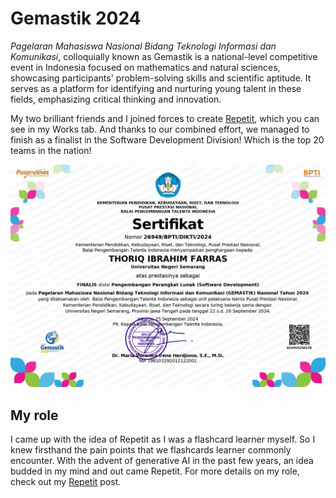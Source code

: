 # Gemastik 2024

_Pagelaran Mahasiswa Nasional Bidang Teknologi Informasi dan Komunikasi_, colloquially known as Gemastik is a national-level competitive event in Indonesia focused on mathematics and natural sciences, showcasing participants' problem-solving skills and scientific aptitude. It serves as a platform for identifying and nurturing young talent in these fields, emphasizing critical thinking and innovation.

My two brilliant friends and I joined forces to create [Repetit]('/blog/repetit/repetit.md'), which you can see in my Works tab. And thanks to our combined effort, we managed to finish as a finalist in the Software Development Division! Which is the top 20 teams in the nation!

![My Gemastik 2024 Finalist certificate](/content/blog/gemastik/assets/certificate.jpg)

## My role

I came up with the idea of Repetit as I was a flashcard learner myself. So I knew firsthand the pain points that we flashcards learner commonly encounter. With the advent of generative AI in the past few years, an idea budded in my mind and out came Repetit. For more details on my role, check out my [Repetit]('/blog/repetit/repetit.md') post.
